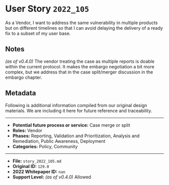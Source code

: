 
# User Story `2022_105` #

<!-- story-start -->As a Vendor, I want to address the same vulnerability in multiple products but on different timelines so that I can avoid delaying the delivery of a ready fix to a subset of my user base.<!-- story-end -->

## Notes ##

*(as of v0.4.0)*
The vendor treating the case as multiple reports is doable within the current protocol. It makes the embargo negotiation a bit more complex, but we address that in the case split/merger discussion in the embargo chapter.

## Metadata ##

Following is additional information compiled from our original design materials.
We are including it here for future reference and traceability.

---

- **Potential future process or service:** Case merge or split
- **Roles:** Vendor
- **Phases:** Reporting, Validation and Prioritization, Analysis and Remediation, Public Awareness, Deployment
- **Categories:** Policy, Community

---

- **File:** `story_2022_105.md`
- **Original ID:** `129.0`
- **2022 Whitepaper ID:** `nan`
- **Support Level:** *(as of v0.4.0)* Allowed
